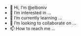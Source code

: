 - 👋 Hi, I’m @elboniv
- 👀 I’m interested in ...
- 🌱 I’m currently learning ...
- 💞️ I’m looking to collaborate on ...
- 📫 How to reach me ...

<!---
elboniv/elboniv is a ✨ special ✨ repository because its `README.md` (this file) appears on your GitHub profile.
You can click the Preview link to take a look at your changes.
--->
